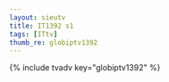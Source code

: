 ```yaml
--- 
layout: sieutv
title: IT1392 s1
tags: [ITtv]
thumb_re: globiptv1392
---
```

{% include tvadv key="globiptv1392" %} 
